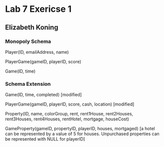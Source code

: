 # Lab 7 Exericse 1

## Elizabeth Koning


### Monopoly Schema

Player(ID, emailAddress, name)

PlayerGame(gameID, playerID, score)

Game(ID, time)

### Schema Extension

Game(ID, time, completed) [modified]

PlayerGame(gameID, playerID, score, cash, location) [modified]

Property(ID, name, colorGroup, rent, rent1House, rent2Houses, rent3Houses, rent4Houses, rentHotel, mortgage, houseCost)

GameProperty(gameID, propertyID, playerID, houses, mortgaged) [a hotel can be represented by a value of 5 for houses. Unpurchased properties can be represented with NULL for playerID]

